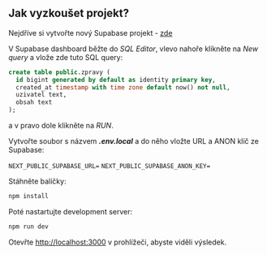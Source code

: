 ## Jak vyzkoušet projekt?

Nejdříve si vytvořte nový Supabase projekt - [zde](https://app.supabase.com/projects)

V Supabase dashboard běžte do *SQL Editor*, vlevo nahoře klikněte na *New query* a vlože zde tuto SQL query:
```sql
create table public.zpravy (
  id bigint generated by default as identity primary key,
  created_at timestamp with time zone default now() not null,
  uzivatel text,
  obsah text
);
```
a v pravo dole klikněte na *RUN*.


Vytvořte soubor s názvem ***.env.local*** a do něho vložte URL a ANON klíč ze Supabase:

`NEXT_PUBLIC_SUPABASE_URL=`
`NEXT_PUBLIC_SUPABASE_ANON_KEY=`
 
Stáhněte balíčky:
```bash
npm install
```

Poté nastartujte development server:

```bash
npm run dev
```

Otevřte [http://localhost:3000](http://localhost:3000) v prohlížeči, abyste viděli výsledek.

